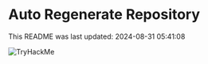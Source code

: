 # Auto Regenerate Repository

This README was last updated: 2024-08-31 05:41:08

 ![TryHackMe](https://tryhackme.com/badge/533634)